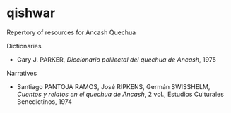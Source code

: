 # qishwar
Repertory of resources for Ancash Quechua

Dictionaries

- Gary J. PARKER, _Diccionario polilectal del quechua de Ancash_, 1975

Narratives

- Santiago PANTOJA RAMOS, José RIPKENS, Germán SWISSHELM, _Cuentos y relatos en el quechua de Ancash_, 2 vol., Estudios Culturales Benedictinos, 1974

